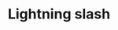 ---
title: Lightning slash
tags: ["lightning", "slash", "disable", "turn-off", "electricity", "power", "storm"]
icon: lightning-slash
svg: '<svg xmlns="http://www.w3.org/2000/svg" width="24" height="24" fill="none" viewBox="0 0 24 24" stroke-width="1.5" stroke-linecap="round" stroke-linejoin="round" stroke="currentColor"><path d="m3 21 6.971-6.971M21 3l-6.971 6.971m-4.058 4.058h1.492c.285 0 .506.267.47.57l-.68 5.83c-.06.502.53.776.834.387l7.802-10.013c.258-.33.038-.832-.364-.832h-5.496m-4.058 4.058 4.058-4.058M5.5 14.029H4.475c-.402 0-.622-.502-.364-.832l7.802-10.013c.303-.389.894-.115.835.388l-.46 3.928"/></svg>'
---